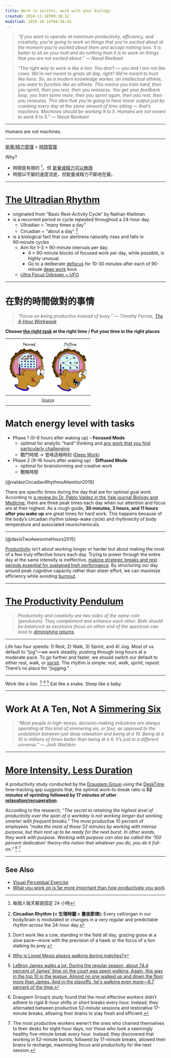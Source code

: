 ```yaml
---
title: Work in sprints, work with your biology
created: 2024-11-18T09:18:12
modified: 2025-10-14T04:56:42
---
```


> _“If you want to operate at maximum productivity, efficiency, and creativity, you’re going to work on things that you’re excited about at the moment you’re excited about them and accept nothing less. It is better to sit on your butt and do nothing than it is to work on things that you are not excited about.” — Naval Ravikant_

> _“The right way to work is like a lion. You don’t — you and I are not like cows. We’re not meant to graze all day, right? We’re meant to hunt like lions. So, as a modern knowledge worker, an intellectual athlete, you want to function like an athlete. This means you train hard, then you sprint, then you rest, then you reassess. You get your feedback loop, you train some more, then you sprint again, then you rest, then you reassess. This idea that you’re going to have linear output just by cranking every day at the same amount of time sitting — that’s machines. Machines should be working 9 to 5. Humans are not meant to work 9 to 5.” — Naval Ravikant_

---

Humans are not machines.

---

[能量/精力管理](energy-management.md) \> [時間管理](Time%20Management.md)

Why?

* 時間是有限的 [^1]，但 [能量或精力可以無限](energy-management.md)
* 時間以不變的速度流逝，但能量或精力不斷地在變。

---

# [The Ultradian Rhythm](https://youtu.be/yb5zpo5WDG4?t=1575)

* originated from “Basic Rest-Activity Cycle” by Nathan Kleitman
* is a recurrent period or cycle repeated throughout a 24-hour day.
	* Ultradian = “many times a day”
	* Circadian = “about a day” [^2]
* is a biological fact that our alertness naturally rises and falls in 90‑minute cycles
	* Aim for 1–3 × 90-minute intervals per day.
		* 4 × 90-minute blocks of focused work per day, while possible, is highly unusual.
		* Go to a deliberate [defocus](the-most-productive-people-prioritize-intentional-rest.md) for 10-30 minutes after each of 90-minute [deep work](deep-work.md) bout.
	* [Ultra Focus Odyssey = UFO](https://shosho.tw/blog/super-productivity-system-2024)

---

# 在對的時間做對的事情

> _“Focus on being productive instead of busy.” ― Timothy Ferriss, [The 4-Hour Workweek](https://www.goodreads.com/work/quotes/1885647)_

**Choose [the right task](two-types-of-work.md) at the right time / Put your time in the right places**

|          ![](../_attachments/b592b3f9521574f1f4c2c0cb803edf84.png)          |
| :-------------------------------------------------------------------------: |
| <sub>[Source]( https://barbaraoakley.com/books/learning-how-to-learn)</sub> |
|                                                                             |

# Match energy level with tasks

* Phase 1 (0–8 hours after waking up) - **Focused Mode**
	* optimal for analytic “hard” thinking and [any work that you find particularly challenging](Eat%20the%20biggest%20frog%20first%20thing%20in%20the%20morning.md)
	* 戰鬥時間 → 登峰造極時刻 ([Deep Work](deep-work.md))
* Phase 2 (9–16 hours after waking up) - **Diffused Mode**
	* optimal for brainstorming and creative work
	* 戰略時間

[@valdezCircadianRhythmsAttention2019]

There are specific times during the day that are for optimal goal work. According to [a review by Dr. Pablo Valdez in the Yale journal Biology and Medicine](https://www.ncbi.nlm.nih.gov/pmc/articles/PMC6430172/), there are three peak times each day when our attention and focus are at their highest. As a rough guide, **30 minutes, 3 hours, and 11 hours after you wake up** are great times for hard work. This happens because of the body’s circadian rhythm (sleep-wake cycle) and rhythmicity of body temperature and associated neurochemicals.

---

[@davisTwoAwesomeHours2015]

[Productivity](Productivity.md) isn’t about working longer or harder but about making the most of a few truly effective hours each day. Trying to power through the entire day at the same intensity is ineffective, [making strategic breaks and rest periods essential for sustained high performance](the-most-productive-people-prioritize-intentional-rest.md). By structuring our day around peak cognitive capacity rather than sheer effort, we can maximize efficiency while avoiding [burnout](Burnout.md).

---

# [The Productivity Pendulum](https://aliabdaal.com/newsletter/the-productivity-pendulum/)

> _Productivity and creativity are two sides of the same coin (pendulum). They complement and enhance each other. Both should be balanced as excessive focus on either end of the spectrum can lead to [diminishing returns](https://en.wikipedia.org/wiki/Diminishing_returns)._

---

Life has four speeds: 1) Rest, 2) Walk, 3) Sprint, and 4) Jog. Most of us default to “jog”—we work steadily, pushing through long hours at a moderate pace. To go further and faster, we should switch our default to either rest, walk, or [sprint](the-pomodoro-technique.md). The rhythm is simple: _rest, walk, sprint, repeat_. There’s no place for “jogging.”

---

Work like a lion. [^3] [^4] [^5] Eat like a snake. Sleep like a baby.

---

# Work At A Ten, Not A [Simmering Six](https://www.google.com/search?q=Simmering)

> _“Most people in high-stress, decision-making industries are always operating at this kind of simmering six, or four, as opposed to the undulation between just deep relaxation and being at a 10. Being at a 10 is millions of times better than being at a 6. It’s just in a different universe.” — Josh Waitzkin_

---

# [More Intensity, Less Duration](https://www.inc.com/jessica-stillman/the-secret-to-happiness-at-work-less-duration-more-intensity.html)

A productivity study conducted by the [Draugiem Group](https://draugiemgroup.com/) using the [DeskTime](https://desktime.com/) time-tracking app suggests that, the optimal work-to-break ratio is **52 minutes of sprinting followed by 17 minutes of utter [relaxation/recuperation](the-most-productive-people-prioritize-intentional-rest.md)**.

According to the research, “_The secret to retaining the highest level of productivity over the span of a workday is not working longer–but working smarter with frequent breaks._” The most productive 10 percent of employees “_make the most of those 52 minutes by working with intense purpose, but then rest up to be ready for the next burst. In other words, they work with purpose. Working with purpose can also be called the ‘100 percent dedication’ theory–the notion that whatever you do, you do it full-on._” [^6] [^7]

---

## See Also

* [Visual Perceptual Exercise](Visual%20Perceptual%20Exercise.md)
* [What you work on is far more important than how productively you work](what-you-work-on-is-far-more-important-than-how-productively-you-work.md)

[^1]: 每個人每天都是固定 24 小時
[^2]: **Circadian Rhythm (= 生理時鐘 = 晝夜節律):** Every cell/organ in our body/brain is modulated or changes in a very regular and predictable rhythm across the 24-hour day.
[^3]: Don’t work like a cow, standing in the field all day, grazing grass at a slow pace—move with the precision of a hawk or the focus of a lion stalking its prey.
[^4]: [Why is Lionel Messi always walking during matches?](https://www.reddit.com/r/InterMiami/comments/15x8xvh/why_does_messi_walk_alot_well_here_you_go/)
[^5]: [LeBron James walks a lot. During the regular season, about 74.4 percent of James' time on the court was spent walking. Again, this was in the top 10 in the league. Almost no one walked up and down the floor more than James. And in the playoffs, he's walking even more—8.7 percent of the time.](https://www.espn.com/nba/story/_/id/23384071/lebron-james-plays-rests-keep-cleveland-cavaliers-hopes-alive)
[^6]: Draugiem Group’s study found that the most effective workers didn’t adhere to rigid 8-hour shifts or short breaks every hour. Instead, they alternated between productive 52-minute sessions and restorative 17-minute breaks, allowing their brains to stay fresh and efficient.
[^7]: The most productive workers weren’t the ones who chained themselves to their desks for eight-hour days, nor those who took a seemingly healthy five-minute break every hour. Instead, they discovered that working in 52-minute bursts, followed by 17-minute breaks, allowed their brains to recharge, maximizing focus and productivity for the next session.
